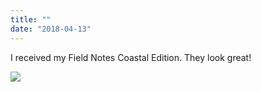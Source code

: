 ```yaml
---
title: ""
date: "2018-04-13"
---
```


I received my Field Notes Coastal Edition. They look great!

![](http://gilcreque.files.wordpress.com/2018/04/6e1d4c8134374c6f90eae0db53481cdd.jpg)
